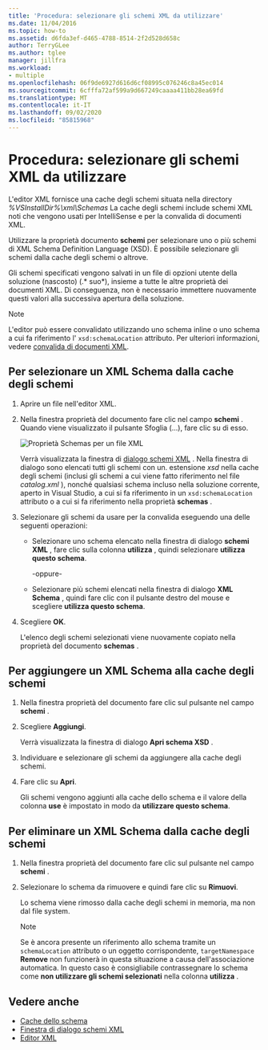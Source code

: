 ```yaml
---
title: 'Procedura: selezionare gli schemi XML da utilizzare'
ms.date: 11/04/2016
ms.topic: how-to
ms.assetid: d6fda3ef-d465-4788-8514-2f2d528d658c
author: TerryGLee
ms.author: tglee
manager: jillfra
ms.workload:
- multiple
ms.openlocfilehash: 06f9de6927d616d6cf08995c076246c8a45ec014
ms.sourcegitcommit: 6cfffa72af599a9d667249caaaa411bb28ea69fd
ms.translationtype: MT
ms.contentlocale: it-IT
ms.lasthandoff: 09/02/2020
ms.locfileid: "85815968"
---
```

# <a name="how-to-select-the-xml-schemas-to-use"></a>Procedura: selezionare gli schemi XML da utilizzare

L'editor XML fornisce una cache degli schemi situata nella directory *%VSInstallDir%\xml\Schemas* La cache degli schemi include schemi XML noti che vengono usati per IntelliSense e per la convalida di documenti XML.

Utilizzare la proprietà documento **schemi** per selezionare uno o più schemi di XML Schema Definition Language (XSD). È possibile selezionare gli schemi dalla cache degli schemi o altrove.

Gli schemi specificati vengono salvati in un file di opzioni utente della soluzione (nascosto) (.* suo*), insieme a tutte le altre proprietà dei documenti XML. Di conseguenza, non è necessario immettere nuovamente questi valori alla successiva apertura della soluzione.

> [!NOTE]
> L'editor può essere convalidato utilizzando uno schema inline o uno schema a cui fa riferimento l' `xsd:schemaLocation` attributo. Per ulteriori informazioni, vedere [convalida di documenti XML](../xml-tools/xml-document-validation.md).

## <a name="to-select-an-xml-schema-from-the-schema-cache"></a>Per selezionare un XML Schema dalla cache degli schemi

1. Aprire un file nell'editor XML.

2. Nella finestra proprietà del documento fare clic nel campo **schemi** . Quando viene visualizzato il pulsante Sfoglia (...), fare clic su di esso.

   ![Proprietà Schemas per un file XML](media/properties-schemas.png)

   Verrà visualizzata la finestra di [dialogo schemi XML](xml-schemas-dialog-box.md) . Nella finestra di dialogo sono elencati tutti gli schemi con un. estensione *xsd* nella cache degli schemi (inclusi gli schemi a cui viene fatto riferimento nel file *catalog.xml* ), nonché qualsiasi schema incluso nella soluzione corrente, aperto in Visual Studio, a cui si fa riferimento in un `xsd:schemaLocation` attributo o a cui si fa riferimento nella proprietà **schemas** .

3. Selezionare gli schemi da usare per la convalida eseguendo una delle seguenti operazioni:

   - Selezionare uno schema elencato nella finestra di dialogo **schemi XML** , fare clic sulla colonna **utilizza** , quindi selezionare **utilizza questo schema**.

     -oppure-

   - Selezionare più schemi elencati nella finestra di dialogo **XML Schema** , quindi fare clic con il pulsante destro del mouse e scegliere **utilizza questo schema**.

4. Scegliere **OK**.

   L'elenco degli schemi selezionati viene nuovamente copiato nella proprietà del documento **schemas** .

## <a name="to-add-an-xml-schema-to-the-schema-cache"></a>Per aggiungere un XML Schema alla cache degli schemi

1. Nella finestra proprietà del documento fare clic sul pulsante nel campo **schemi** .

2. Scegliere **Aggiungi**.

   Verrà visualizzata la finestra di dialogo **Apri schema XSD** .

3. Individuare e selezionare gli schemi da aggiungere alla cache degli schemi.

4. Fare clic su **Apri**.

   Gli schemi vengono aggiunti alla cache dello schema e il valore della colonna **use** è impostato in modo da **utilizzare questo schema**.

## <a name="to-delete-an-xml-schema-from-the-schema-cache"></a>Per eliminare un XML Schema dalla cache degli schemi

1. Nella finestra proprietà del documento fare clic sul pulsante nel campo **schemi** .

2. Selezionare lo schema da rimuovere e quindi fare clic su **Rimuovi**.

   Lo schema viene rimosso dalla cache degli schemi in memoria, ma non dal file system.

   > [!NOTE]
   > Se è ancora presente un riferimento allo schema tramite un `schemaLocation` attributo o un oggetto corrispondente, `targetNamespace` **Remove** non funzionerà in questa situazione a causa dell'associazione automatica. In questo caso è consigliabile contrassegnare lo schema come **non utilizzare gli schemi selezionati** nella colonna **utilizza** .

## <a name="see-also"></a>Vedere anche

- [Cache dello schema](../xml-tools/schema-cache.md)
- [Finestra di dialogo schemi XML](../xml-tools/xml-schemas-dialog-box.md)
- [Editor XML](../xml-tools/xml-editor.md)
